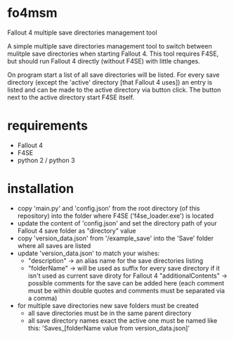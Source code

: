 # fo4msm
Fallout 4 multiple save directories management tool


A simple multiple save directories management tool to switch between mulitple save directories when starting Fallout 4. This tool requires F4SE, but should run Fallout 4 directly (without F4SE) with little changes.

On program start a list of all save directories will be listed. For every save directory (except the 'active' directory [that Fallout 4 uses]) an entry is listed and can be made to the active directory via button click.
The button next to the active directory start F4SE itself.


# requirements
 - Fallout 4
 - F4SE
 - python 2 / python 3

# installation
- copy 'main.py' and 'config.json' from the root directory (of this repository) into the folder where F4SE ('f4se_loader.exe') is located
- update the content of 'config.json' and set the directory path of your Fallout 4 save folder as "directory" value
- copy 'version_data.json' from '/example_save' into the 'Save' folder where all saves are listed
- update 'version_data.json' to match your wishes:
  - "description" -> an alias name for the save directories listing
  - "folderName" -> will be used as suffix for every save directory if it isn't used as current save diroty for Fallout 4
    "additionalContents" -> possible comments for the save can be added here (each comment must be within double quotes and comments must be separated via a comma)
- for multiple save directories new save folders must be created
  - all save directories must be in the same parent directory
  - all save directory names exact the active one must be named like this: 'Saves_[folderName value from version_data.json]'
